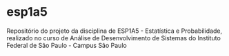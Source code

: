 # esp1a5
Repositório do projeto da disciplina de ESP1A5 - Estatística e Probabilidade, realizado no curso de Análise de Desenvolvimento de Sistemas do Instituto Federal de São Paulo - Campus São Paulo
